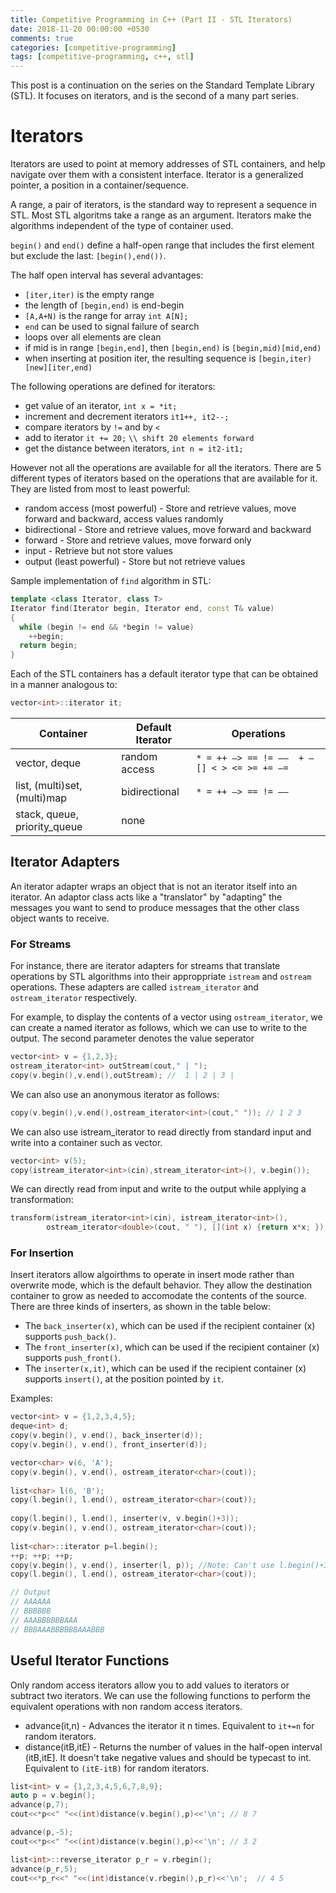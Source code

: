 ```yaml
---
title: Competitive Programming in C++ (Part II - STL Iterators)
date: 2018-11-20 00:00:00 +0530
comments: true
categories: [competitive-programming]
tags: [competitive-programming, c++, stl]
---
```


This post is a continuation on the series on the Standard Template Library (STL). It focuses on iterators, and is the second of a many part series.

<!--more-->

# Iterators
Iterators are used to point at memory addresses of STL containers, and help navigate over them with a consistent interface. Iterator is a generalized pointer, a position in a container/sequence.

A range, a pair of iterators, is the standard way to represent a sequence in STL. Most STL algoritms take a range as an argument. Iterators make the algorithms independent of the type of container used.

`begin()` and `end()` define a half-open range that includes the first element but exclude the last: `[begin(),end())`.

The half open interval has several advantages:
* `[iter,iter)` is the empty range
* the length of `[begin,end)` is end-begin
* `[A,A+N)` is the range for array `int A[N];`
* `end` can be used to signal failure of search
* loops over all elements are clean
* if mid is in range `[begin,end]`, then `[begin,end)` is `[begin,mid)[mid,end)`
* when inserting at position iter, the resulting sequence is `[begin,iter)[new][iter,end)`

The following operations are defined for iterators:
* get value of an iterator, `int x = *it;`
* increment and decrement iterators `it1++, it2--;`
* compare iterators by `!=` and by `<`
* add to iterator `it += 20;` `\\ shift 20 elements forward`
* get the distance between iterators, `int n = it2-it1;`

However not all the operations are available for all the iterators. There are 5 different types of iterators based on the operations that are available for it. They are listed from most to least powerful:
* random access (most powerful) - Store and retrieve values, move forward and backward, access values randomly
* bidirectional	- Store and retrieve values, move forward and backward
* forward - Store and retrieve values, move forward only
* input	- Retrieve but not store values
* output (least powerful) - Store but not retrieve values

Sample implementation of `find` algorithm in STL:
```cpp
template <class Iterator, class T>
Iterator find(Iterator begin, Iterator end, const T& value)
{
  while (begin != end && *begin != value)
    ++begin;
  return begin;
}
```
Each of the STL containers has a default iterator type that can be obtained in a manner analogous to:
```cpp
vector<int>::iterator it;
```

| Container | Default Iterator |Operations|
| -------- | -------- |-------- |
| vector, deque | random access |`* = ++ –> == != ––  + – [] < > <= >= += –=`|
| list, (multi)set, (multi)map | bidirectional | `* = ++ –> == != ––` |
| stack, queue, priority_queue | none |  |

## Iterator Adapters

An iterator adapter wraps an object that is not an iterator itself into an iterator. An adaptor class acts like a "translator" by "adapting" the messages you want to send to produce messages that the other class object wants to receive.

### For Streams

For instance, there are iterator adapters for streams that translate operations by STL algorithms into their approppriate `istream` and `ostream` operations. These adapters are called `istream_iterator` and `ostream_iterator` respectively.

For example, to display the contents of a vector using `ostream_iterator`, we can create a named iterator as follows, which we can use to write to the output. The second parameter denotes the value seperator

```cpp
vector<int> v = {1,2,3};
ostream_iterator<int> outStream(cout," | ");
copy(v.begin(),v.end(),outStream); //  1 | 2 | 3 | 
```

We can also use an anonymous iterator as follows:
```cpp
copy(v.begin(),v.end(),ostream_iterator<int>(cout," ")); // 1 2 3 
```
We can also use istream_iterator to read directly from standard input and write into a container such as vector.
```cpp
vector<int> v(5);
copy(istream_iterator<int>(cin),stream_iterator<int>(), v.begin());
```

We can directly read from input and write to the output while applying a transformation:
```cpp
transform(istream_iterator<int>(cin), istream_iterator<int>(),
        ostream_iterator<double>(cout, " "), [](int x) {return x*x; });
```
### For Insertion
Insert iterators allow algoirthms to operate in insert mode rather than overwrite mode, which is the default behavior. They allow the destination container to grow as needed to accomodate the contents of the source. There are three kinds of inserters, as shown in the table below:

* The `back_inserter(x)`, which can be used if the recipient container (x) supports `push_back()`.
* The `front_inserter(x)`, which can be used if the recipient container (x) supports `push_front()`.
* The `inserter(x,it)`, which can be used if the recipient container (x) supports `insert()`, at the position pointed by `it`.

Examples:
```cpp
vector<int> v = {1,2,3,4,5};
deque<int> d;
copy(v.begin(), v.end(), back_inserter(d));
copy(v.begin(), v.end(), front_inserter(d));
```
```cpp
vector<char> v(6, 'A');
copy(v.begin(), v.end(), ostream_iterator<char>(cout));
    
list<char> l(6, 'B');
copy(l.begin(), l.end(), ostream_iterator<char>(cout));
    
copy(l.begin(), l.end(), inserter(v, v.begin()+3));
copy(v.begin(), v.end(), ostream_iterator<char>(cout));
    
list<char>::iterator p=l.begin();
++p; ++p; ++p;
copy(v.begin(), v.end(), inserter(l, p)); //Note: Can't use l.begin()+3 here
copy(l.begin(), l.end(), ostream_iterator<char>(cout));

// Output
// AAAAAA
// BBBBBB
// AAABBBBBBAAA
// BBBAAABBBBBBAAABBB
```

## Useful Iterator Functions
Only random access iterators allow you to add values to iterators or subtract two iterators. We can use the following functions to perform the equivalent operations with non random access iterators.

* advance(it,n) - Advances the iterator it n times. Equivalent to `it+=n` for random iterators.
* distance(itB,itE) - Returns the number of values in the half-open interval (itB,itE]. It doesn't take negative values and should be typecast to int. Equivalent to `(itE-itB)` for random iterators.

```cpp
list<int> v = {1,2,3,4,5,6,7,8,9};
auto p = v.begin();
advance(p,7);
cout<<*p<<" "<<(int)distance(v.begin(),p)<<'\n'; // 8 7

advance(p,-5);
cout<<*p<<" "<<(int)distance(v.begin(),p)<<'\n'; // 3 2 

list<int>::reverse_iterator p_r = v.rbegin();
advance(p_r,5);
cout<<*p_r<<" "<<(int)distance(v.rbegin(),p_r)<<'\n';  // 4 5
```

